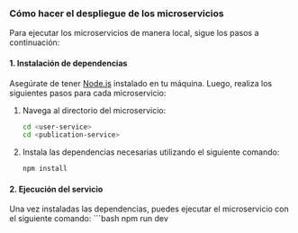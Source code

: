 ### Cómo hacer el despliegue de los microservicios

Para ejecutar los microservicios de manera local, sigue los pasos a continuación:

#### 1. Instalación de dependencias
Asegúrate de tener [Node.js](https://nodejs.org/) instalado en tu máquina. Luego, realiza los siguientes pasos para cada microservicio:

1. Navega al directorio del microservicio:
   ```bash
   cd <user-service>
   cd <publication-service>
   
2. Instala las dependencias necesarias utilizando el siguiente comando:
   ```bash
   npm install
   
#### 2. Ejecución del servicio

Una vez instaladas las dependencias, puedes ejecutar el microservicio con el siguiente comando:
    ```bash
    npm run dev

